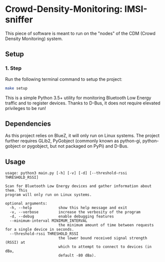# Crowd-Density-Monitoring: IMSI-sniffer

This piece of software is meant to run on the "nodes" of the CDM (Crowd Density Monitoring) system.

## Setup

### 1. Step

Run the following terminal command to setup the project:

```bash
make setup
```

This is a simple Python 3.5+ utility for monitoring Bluetooth Low Energy
traffic and to register devices. Thanks to D-Bus, it does not require
elevated privileges to be run!

## Dependencies

As this project relies on BlueZ, it will only run on Linux
systems. The project further requires GLib2, PyGobject (commonly known as
python-gi, python-gobject or pygobject, but not packaged on PyPi) and D-Bus.

## Usage

    usage: python3 main.py [-h] [-v] [-d] [--threshold-rssi THRESHOLD_RSSI]

    Scan for Bluetooth Low Energy devices and gather information about them. This
    program will only run on Linux systems.

    optional arguments:
      -h, --help            show this help message and exit
      -v, --verbose         increase the verbosity of the program
      -d, --debug           enable debugging features
      --minimum-interval MINIMUM_INTERVAL
                            the minimum amount of time between requests for a single device in seconds.
      --threshold-rssi THRESHOLD_RSSI
                            the lower bound received signal strength (RSSI) at
                            which to attempt to connect to devices (in dBa,
                            default -80 dBa).
